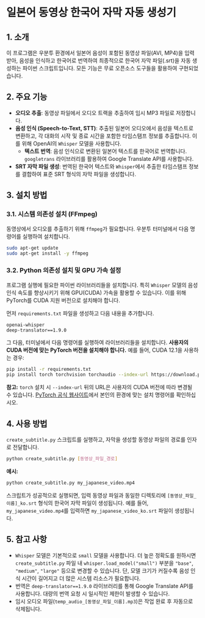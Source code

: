 # 일본어 동영상 한국어 자막 자동 생성기

## 1. 소개

이 프로그램은 우분투 환경에서 일본어 음성이 포함된 동영상 파일(AVI, MP4)을 입력받아, 음성을 인식하고 한국어로 번역하여 최종적으로 한국어 자막 파일(.srt)을 자동 생성하는 파이썬 스크립트입니다. 모든 기능은 무료 오픈소스 도구들을 활용하여 구현되었습니다.

## 2. 주요 기능

*   **오디오 추출**: 동영상 파일에서 오디오 트랙을 추출하여 임시 MP3 파일로 저장합니다.
*   **음성 인식 (Speech-to-Text, STT)**: 추출된 일본어 오디오에서 음성을 텍스트로 변환하고, 각 대화의 시작 및 종료 시간을 포함한 타임스탬프 정보를 추출합니다. 이를 위해 OpenAI의 `Whisper` 모델을 사용합니다.
    *   **텍스트 번역**: 음성 인식으로 변환된 일본어 텍스트를 한국어로 번역합니다. `googletrans` 라이브러리를 활용하여 Google Translate API를 사용합니다.
*   **SRT 자막 파일 생성**: 번역된 한국어 텍스트와 `Whisper`에서 추출한 타임스탬프 정보를 결합하여 표준 SRT 형식의 자막 파일을 생성합니다.

## 3. 설치 방법

### 3.1. 시스템 의존성 설치 (FFmpeg)

동영상에서 오디오를 추출하기 위해 `ffmpeg`가 필요합니다. 우분투 터미널에서 다음 명령어를 실행하여 설치합니다.

```bash
sudo apt-get update
sudo apt-get install -y ffmpeg
```

### 3.2. Python 의존성 설치 및 GPU 가속 설정

프로그램 실행에 필요한 파이썬 라이브러리들을 설치합니다. 특히 `Whisper` 모델의 음성 인식 속도를 향상시키기 위해 GPU(CUDA) 가속을 활용할 수 있습니다. 이를 위해 PyTorch를 CUDA 지원 버전으로 설치해야 합니다.

먼저 `requirements.txt` 파일을 생성하고 다음 내용을 추가합니다.

```
openai-whisper
deep-translator==1.9.0
```

그 다음, 터미널에서 다음 명령어를 실행하여 라이브러리들을 설치합니다. **사용자의 CUDA 버전에 맞는 PyTorch 버전을 설치해야 합니다.** 예를 들어, CUDA 12.1을 사용하는 경우:

```bash
pip install -r requirements.txt
pip install torch torchvision torchaudio --index-url https://download.pytorch.org/whl/cu121
```

**참고:** `torch` 설치 시 `--index-url` 뒤의 URL은 사용자의 CUDA 버전에 따라 변경될 수 있습니다. [PyTorch 공식 웹사이트](https://pytorch.org/get-started/locally/)에서 본인의 환경에 맞는 설치 명령어를 확인하십시오.


## 4. 사용 방법

`create_subtitle.py` 스크립트를 실행하고, 자막을 생성할 동영상 파일의 경로를 인자로 전달합니다.

```bash
python create_subtitle.py [동영상_파일_경로]
```

**예시:**

```bash
python create_subtitle.py my_japanese_video.mp4
```

스크립트가 성공적으로 실행되면, 입력 동영상 파일과 동일한 디렉토리에 `[동영상_파일_이름]_ko.srt` 형식의 한국어 자막 파일이 생성됩니다. 예를 들어, `my_japanese_video.mp4`를 입력하면 `my_japanese_video_ko.srt` 파일이 생성됩니다.

## 5. 참고 사항

*   `Whisper` 모델은 기본적으로 `small` 모델을 사용합니다. 더 높은 정확도를 원하시면 `create_subtitle.py` 파일 내 `whisper.load_model("small")` 부분을 `"base"`, `"medium"`, `"large"` 등으로 변경할 수 있습니다. 단, 모델 크기가 커질수록 음성 인식 시간이 길어지고 더 많은 시스템 리소스가 필요합니다.
*   번역은 `deep-translator==1.9.0` 라이브러리를 통해 Google Translate API를 사용합니다. 대량의 번역 요청 시 일시적인 제한이 발생할 수 있습니다.
*   임시 오디오 파일(`temp_audio_[동영상_파일_이름].mp3`)은 작업 완료 후 자동으로 삭제됩니다.

